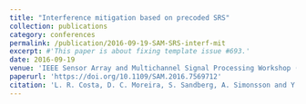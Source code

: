 ```yaml
---
title: "Interference mitigation based on precoded SRS"
collection: publications
category: conferences
permalink: /publication/2016-09-19-SAM-SRS-interf-mit
excerpt: #'This paper is about fixing template issue #693.'
date: 2016-09-19
venue: 'IEEE Sensor Array and Multichannel Signal Processing Workshop (SAM)'
paperurl: 'https://doi.org/10.1109/SAM.2016.7569712'
citation: 'L. R. Costa, D. C. Moreira, S. Sandberg, A. Simonsson and Y. C. B. Silva, "Interference mitigation based on precoded SRS," 2016 IEEE Sensor Array and Multichannel Signal Processing Workshop (SAM), Rio de Janeiro, Brazil, 2016, pp. 1-5, doi: 10.1109/SAM.2016.7569712.'
---
```


<!-- In this work, we consider a beam allocation problem in hybrid beamforming (HBF) cloud radio access networks (C-RANs) to maximize the sum rate. The problem considers a codebook-based analog beamforming performed at the remote radio head (RRH) and digital beamforming at the baseband unit (BBU). Differently from previous works, we assume that a given user equipment (UE) can be served by multiple beams, without being specifically associated to a given RRH. Due to the relation between the analog beam allocation and the digital beamforming, we consider a new metric based on channel correlation and channel attenuation for the analog beamforming solution. The metric measures the spatial compatibility in order to improve the spectral efficiency before the digital beamforming solution. In order to evaluate the proposed metric we present a low-complexity greedy algorithm, which is shown to provide a reasonable performance/complexity trade-off. -->
